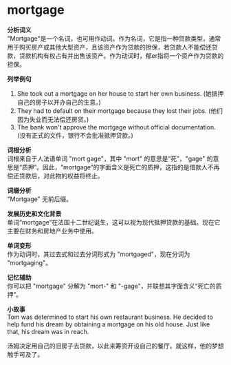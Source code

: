 # mortgage

**分析词义**  
"Mortgage"是一个名词，也可用作动词。作为名词，它是指一种贷款类型，通常用于购买房产或其他大型资产，且该资产作为贷款的担保，若贷款人不能偿还贷款，贷款机构有权占有并出售该资产。作为动词时，郁er指将一个资产作为贷款的担保。

  

**列举例句**

  

1.  She took out a mortgage on her house to start her own business. (她抵押自己的房子以开办自己的生意。)
2.  They had to default on their mortgage because they lost their jobs. (他们因为失业而无法偿还房贷。)
3.  The bank won't approve the mortgage without official documentation. (没有正式的文件，银行不会批准抵押贷款。)

  

**词根分析**  
词根来自于人法语单词 "mort gage"，其中 "mort" 的意思是“死”，"gage" 的意思是“质押”。因此，“mortgage”的字面含义是死亡的质押，这指的是借款人不再偿还贷款后，对此物的权益将终止。

  

**词缀分析**  
"Mortgage" 无前后缀。

  

**发展历史和文化背景**  
单词“mortgage”在法国十二世纪诞生，这可以视为现代抵押贷款的基础。现在它主要在财务和房地产业务中使用。

  

**单词变形**  
作为动词时，其过去式和过去分词形式为 "mortgaged"，现在分词为 "mortgaging"。

  

**记忆辅助**  
你可以把 "mortgage" 分解为 "mort-" 和 "-gage"，并联想其字面含义“死亡的质押”。

  

**小故事**  
Tom was determined to start his own restaurant business. He decided to help fund his dream by obtaining a mortgage on his old house. Just like that, his dream was in reach.

  

汤姆决定用自己的旧房子去贷款，以此来筹资开设自己的餐厅。就这样，他的梦想触手可及了。
